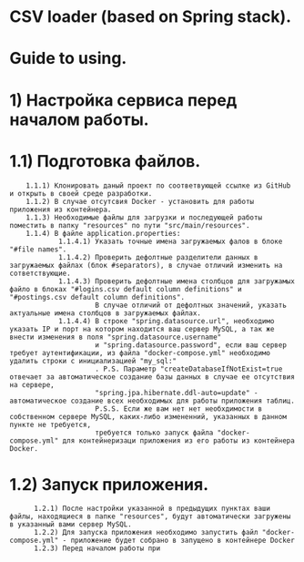 # CSV loader (based on Spring stack).
# Guide to using.

# **1) Настройка сервиса перед началом работы.** 
#   **1.1) Подготовка файлов.**
        1.1.1) Клонировать даный проект по соответвующей ссылке из GitHub и открыть в своей среде разработки.
        1.1.2) В случае отсутсвия Docker - установить для работы приложения из контейнера.
        1.1.3) Необходимые файлы для загрузки и последующей работы поместить в папку "resources" по пути "src/main/resources".
        1.1.4) В файле application.properties:
                1.1.4.1) Указать точные имена загружаемых фалов в блоке "#file names".
                1.1.4.2) Проверить дефолтные разделители данных в загружаемых файлах (блок #separators), в случае отличий изменить на сответствующие.
                1.1.4.3) Проверить дефолтные имена столбцов для загружамых файло в блоках "#logins.csv default column definitions" и "#postings.csv default column definitions".
                         В случае отличий от дефолтных значений, указать актуальные имена столбцов в загружаемых файлах.
                1.1.4.4) В строке "spring.datasource.url", необходимо указать IP и порт на котором находится ваш сервер MySQL, а так же внести изменения в поля "spring.datasource.username"
                         и "spring.datasource.password", если ваш сервер требует аутентификации, из файла "docker-compose.yml" необходимо удалить строки с инициализацией "my_sql:"
                         . P.S. Параметр "createDatabaseIfNotExist=true отвечает за автоматическое создание базы данных в случае ее отсутствия на сервере,
                         "spring.jpa.hibernate.ddl-auto=update" - автоматическое создание всех необходимых для работы приложения таблиц.
                         P.S.S. Если же вам нет нет необхдимости в собственном сервере MySQL, каких-либо измененний, указанных в данном пункте не требуется,
                         требуется только запуск файла "docker-compose.yml" для контейнеризаци приложения из его работы из контейнера Docker.
#   **1.2) Запуск приложения.**
          1.2.1) После настройки указанной в предыдущих пунктах ваши файлы, находящиеся в папке "resources", будут автоматически загружены в указанный вами сервер MySQL.
          1.2.2) Для запуска приложения необходимо запустить файл "docker-compose.yml" - приложение будет собрано в запущено в контейнере Docker
          1.2.3) Перед началом работы при
               
